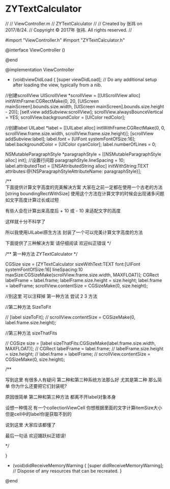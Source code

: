 # ZYTextCalculator


//
//  ViewController.m
//  ZYTextCalculator
//
//  Created by 张祎 on 2017/8/24.
//  Copyright © 2017年 张祎. All rights reserved.
//

#import "ViewController.h"
#import "ZYTextCalculator.h"

@interface ViewController ()


@end

@implementation ViewController

- (void)viewDidLoad {
[super viewDidLoad];
// Do any additional setup after loading the view, typically from a nib.

//创建scrollView
UIScrollView *scrollView = [[UIScrollView alloc] initWithFrame:CGRectMake(0, 20, [UIScreen mainScreen].bounds.size.width, [UIScreen mainScreen].bounds.size.height - 20)];
[self.view addSubview:scrollView];
scrollView.alwaysBounceVertical = YES;
scrollView.backgroundColor = [UIColor redColor];

//创建label
UILabel *label = [[UILabel alloc] initWithFrame:CGRectMake(0, 0, scrollView.frame.size.width, scrollView.frame.size.height)];
[scrollView addSubview:label];
label.font = [UIFont systemFontOfSize:16];
label.backgroundColor = [UIColor cyanColor];
label.numberOfLines = 0;

NSMutableParagraphStyle *paragraphStyle = [[NSMutableParagraphStyle alloc] init];
//设置行间距
paragraphStyle.lineSpacing = 10;
label.attributedText = [[NSAttributedString alloc] initWithString:TEXT attributes:@{NSParagraphStyleAttributeName: paragraphStyle}];


/**  
下面提供计算文字高度的完美解决方案
大家在之前一定都在使用一个古老的方法   [string boundingRectWithSize]
使用这个方法在计算文字的时候会出现诸多问题  如文字高度计算过长或过短

有些人会在计算出来高度后 + 10 或 - 10 来适配文字的高度

这样就十分不科学了

所以我使用UILabel原生方法 封装了一个可以完美计算文字高度的方法

下面提供了三种解决方案 请仔细阅读 欢迎纠正错误
*/

/** 第一种方法 ZYTextCalculator */

CGSize size = [ZYTextCalculator sizeWithText:TEXT font:[UIFont systemFontOfSize:16] lineSpacing:10 maxSize:CGSizeMake(scrollView.frame.size.width, MAXFLOAT)];
CGRect labelFrame = label.frame;
labelFrame.size.height = size.height;
label.frame = labelFrame;
scrollView.contentSize = CGSizeMake(0, size.height);




//到这里  可以注释掉 第一种方法  尝试 2 3 方法

//第二种方法 SizeToFit

//    [label sizeToFit];
//    scrollView.contentSize = CGSizeMake(0, label.frame.size.height);

//第三种方法 sizeThatFits

//    CGSize size = [label sizeThatFits:CGSizeMake(label.frame.size.width, MAXFLOAT)];
//    CGRect labelFrame = label.frame;
//    labelFrame.size.height = size.height;
//    label.frame = labelFrame;
//    scrollView.contentSize = CGSizeMake(0, size.height);

/**

写到这里 有很多人有疑问  第二种和第三种系统方法那么好 尤其是第二种 那么简单 你为什么还要把它们封装呢?

原因很简单  第二种和第三种方法 都离不开label对象本身

设想一种情况  有一个collectionViewCell  你想根据里面的文字计算itemSize大小  但是cell中的label你是获取不到的

说到这里 大家应该都懂了 

最后一句话 欢迎踊跃纠正错误!

*/











}

- (void)didReceiveMemoryWarning {
[super didReceiveMemoryWarning];
// Dispose of any resources that can be recreated.
}


@end
